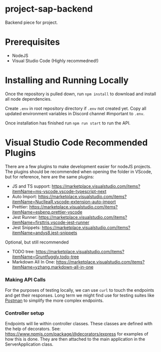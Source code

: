 # project-sap-backend

Backend piece for project.

# Prerequisites

-   NodeJS
-   Visual Studio Code (Highly recommedned!)

# Installing and Running Locally

Once the repository is pulled down, run `npm install` to download and install all node dependencies.

Create `.env` in root repository directory if `.env` not created yet. Copy all updated environment variables in Discord channel #important to `.env`.

Once installation has finished run `npm run start` to run the API.

# Visual Studio Code Recommended Plugins

There are a few plugins to make development easier for nodeJS projects. The plugins should be recommended when opening the folder in VScode, but for reference, here are the same plugins:

-   JS and TS support: https://marketplace.visualstudio.com/items?itemName=ms-vscode.vscode-typescript-next
-   Auto Import: https://marketplace.visualstudio.com/items?itemName=NuclleaR.vscode-extension-auto-import
-   Prettier: https://marketplace.visualstudio.com/items?itemName=esbenp.prettier-vscode
-   Jest Runner: https://marketplace.visualstudio.com/items?itemName=firsttris.vscode-jest-runner
-   Jest Snippets: https://marketplace.visualstudio.com/items?itemName=andys8.jest-snippets

Optional, but still recommended

-   TODO tree: https://marketplace.visualstudio.com/items?itemName=Gruntfuggly.todo-tree
-   Markdown All In One: https://marketplace.visualstudio.com/items?itemName=yzhang.markdown-all-in-one

### Making API Calls

For the purposes of testing locally, we can use `curl` to touch the endpoints and get their responses. Long term we might find use for testing suites like [Postman](https://www.postman.com/) to simplify the more complex endpoints.

### Controller setup

Endpoints will lie within controller classes. These classes are defined with the help of decorators.
See: https://www.npmjs.com/package/@decorators/express for examples of how this is done.
They are then attached to the main application in the ServerApplication class.

